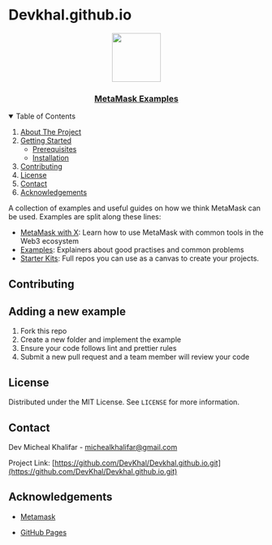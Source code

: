 # Devkhal.github.io

<p align="center">
  <a href="/main.html">
    <img src="https://metamask.zendesk.com/hc/article_attachments/6974707389467/mceclip1.png" height="96">
    <h3 align="center">MetaMask Examples</h3>
  </a>
</p>

<!-- TABLE OF CONTENTS -->
<details open="open">
  <summary>Table of Contents</summary>
  <ol>
    <li>
      <a href="#about-the-project">About The Project</a>
    </li>
    <li>
      <a href="#getting-started">Getting Started</a>
      <ul>
        <li><a href="#prerequisites">Prerequisites</a></li>
        <li><a href="#installation">Installation</a></li>
      </ul>
    </li>
    <li><a href="#contributing">Contributing</a></li>
    <li><a href="#license">License</a></li>
    <li><a href="#contact">Contact</a></li>
    <li><a href="#acknowledgements">Acknowledgements</a></li>
  </ol>
</details>

A collection of examples and useful guides on how we think MetaMask can be used. Examples are split along these lines:

- [MetaMask with X](/metamask-with/): Learn how to use MetaMask with common tools in the Web3 ecosystem
- [Examples](/examples/): Explainers about good practises and common problems
- [Starter Kits](/starter-kits/): Full repos you can use as a canvas to create your projects.

<!-- CONTRIBUTING -->
## Contributing

## Adding a new example

1. Fork this repo
1. Create a new folder and implement the example
1. Ensure your code follows lint and prettier rules
1. Submit a new pull request and a team member will review your code

<!-- LICENSE -->
## License

Distributed under the MIT License. See `LICENSE` for more information.

<!-- CONTACT -->
## Contact

Dev Micheal Khalifar - michealkhalifar@gmail.com

Project Link: [https://github.com/DevKhal/Devkhal.github.io.git](https://github.com/DevKhal/Devkhal.github.io.git)

<!-- ACKNOWLEDGEMENTS -->
## Acknowledgements

- [Metamask](https://metamask.io/)

- [GitHub Pages](https://pages.github.com)
